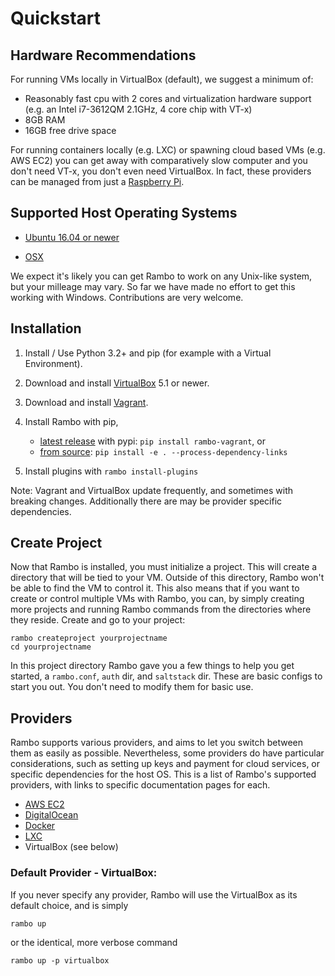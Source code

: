 # Quickstart

## Hardware Recommendations
For running VMs locally in VirtualBox (default), we suggest a minimum of:

* Reasonably fast cpu with 2 cores and virtualization hardware support (e.g. an Intel i7-3612QM 2.1GHz, 4 core chip with VT-x)
* 8GB RAM
* 16GB free drive space

For running containers locally (e.g. LXC) or spawning cloud based VMs (e.g. AWS EC2) you can get away with comparatively slow computer and you don't need VT-x, you don't even need VirtualBox. In fact, these providers can be managed from just a [Raspberry Pi](https://www.raspberrypi.org/).

## Supported Host Operating Systems

- [Ubuntu 16.04 or newer](https://www.ubuntu.com/download/desktop)

- [OSX](https://www.apple.com/mac-mini/)

We expect it's likely you can get Rambo to work on any Unix-like system, but your milleage may vary. So far we have made no effort to get this working with Windows. Contributions are very welcome.

## Installation

1. Install / Use Python 3.2+ and pip (for example with a Virtual Environment).

1. Download and install [VirtualBox](https://www.virtualbox.org/) 5.1 or newer.

1. Download and install [Vagrant](https://www.vagrantup.com/).

1. Install Rambo with pip,

    - [latest release](https://github.com/terminal-labs/rambo/releases) with pypi: `pip install rambo-vagrant`, or
    - [from source](https://github.com/terminal-labs/rambo): `pip install -e . --process-dependency-links`

1. Install plugins with `rambo install-plugins`


Note: Vagrant and VirtualBox update frequently, and sometimes with breaking changes. Additionally there are may be provider specific dependencies.

## Create Project

Now that Rambo is installed, you must initialize a project. This will create a directory that will be tied to your VM. Outside of this directory, Rambo won't be able to find the VM to control it. This also means that if you want to create or control multiple VMs with Rambo, you can, by simply creating more projects and running Rambo commands from the directories where they reside. Create and go to your project:

```
rambo createproject yourprojectname
cd yourprojectname
```

In this project directory Rambo gave you a few things to help you get started, a `rambo.conf`, `auth` dir, and `saltstack` dir. These are basic configs to start you out. You don't need to modify them for basic use.

## Providers

Rambo supports various providers, and aims to let you switch between them as easily as possible. Nevertheless, some providers do have particular considerations, such as setting up keys and payment for cloud services, or specific dependencies for the host OS. This is a list of Rambo's supported providers, with links to specific documentation pages for each.

- [AWS EC2](../../providers/aws-ec2)
- [DigitalOcean](../../providers/digitalocean)
- [Docker](../../providers/docker)
- [LXC](../../providers/lxc)
- VirtualBox (see below)

### Default Provider - VirtualBox:

If you never specify any provider, Rambo will use the VirtualBox as its default choice, and is simply

`rambo up`

or the identical, more verbose command

`rambo up -p virtualbox`
